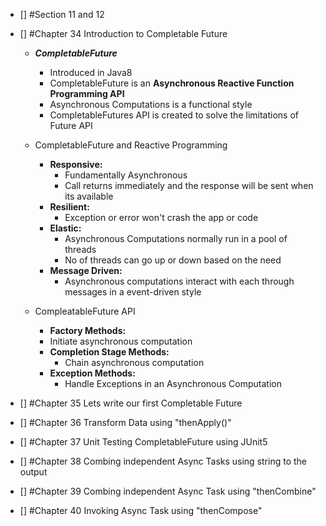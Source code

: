 - [] #Section 11 and 12
- [] #Chapter 34 Introduction to Completable Future
  - ***CompletableFuture***
    - Introduced in Java8
    - CompletableFuture is an **Asynchronous Reactive Function Programming API**
    - Asynchronous Computations is a functional style
    - CompletableFutures API is created to solve the limitations of Future API
   
  - CompletableFuture and Reactive Programming
    - **Responsive:**
      - Fundamentally Asynchronous
      - Call returns immediately and the response will be sent when its available 
    - **Resilient:**
      - Exception or error won't crash the app or code
    - **Elastic:**
        - Asynchronous Computations normally run in a pool of threads
        - No of threads can go up or down based on the need
    - **Message Driven:**
        - Asynchronous computations interact with each through messages in a event-driven style
      
  - CompleatableFuture API
    - **Factory Methods:**
    - Initiate asynchronous computation
    - **Completion Stage Methods:**
        - Chain asynchronous computation
    - **Exception Methods:**
        - Handle Exceptions in an Asynchronous Computation
    
- [] #Chapter 35 Lets write our first Completable Future
- [] #Chapter 36 Transform Data using  "thenApply()"
- [] #Chapter 37 Unit Testing CompletableFuture using JUnit5
- [] #Chapter 38 Combing independent Async Tasks using string to the output 
- [] #Chapter 39 Combing independent Async Task using "thenCombine"
- [] #Chapter 40 Invoking Async Task using "thenCompose"